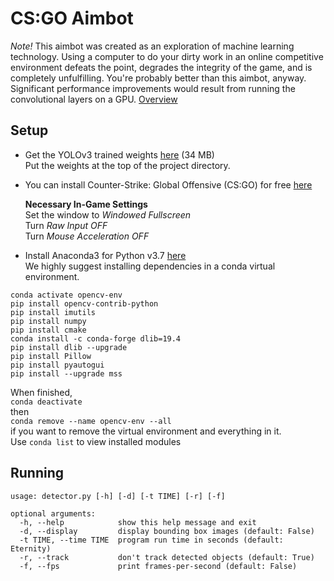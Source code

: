 # CS:GO Aimbot
*Note!* This aimbot was created as an exploration of machine learning technology. Using a computer to do your dirty work in an online competitive environment defeats the point, degrades the integrity of the game, and is completely unfulfilling. You're probably better than this aimbot, anyway. Significant performance improvements would result from running the convolutional layers on a GPU.
[Overview](https://docs.google.com/presentation/d/1Ft-EGzyp8AtaLCrrGIvuR_KTY2BCuzBqsar0XjFviio/edit?usp=sharing)  
## Setup
* Get the YOLOv3 trained weights [here](https://drive.google.com/file/d/19_mIm7uGL0IBHtYEjnRLX-X_7llLJWqE/view?usp=sharing) (34 MB)  
Put the weights at the top of the project directory.  
* You can install Counter-Strike: Global Offensive (CS:GO) for free [here](https://store.steampowered.com/app/730/CounterStrike_Global_Offensive/) 

   **Necessary In-Game Settings**  
  Set the window to *Windowed Fullscreen*  
  Turn *Raw Input OFF*  
  Turn *Mouse Acceleration OFF*  

* Install Anaconda3 for Python v3.7 [here](https://www.anaconda.com/distribution/)  
We highly suggest installing dependencies in a conda virtual environment.

```conda create --name opencv-env python=3.6  
conda activate opencv-env  
pip install opencv-contrib-python  
pip install imutils  
pip install numpy  
pip install cmake  
conda install -c conda-forge dlib=19.4  
pip install dlib --upgrade  
pip install Pillow  
pip install pyautogui  
pip install --upgrade mss
```
When finished,   
`conda deactivate`  
then  
`conda remove --name opencv-env --all`  
if you want to remove the virtual environment and everything in it.  
Use `conda list` to view installed modules  

## Running
```
usage: detector.py [-h] [-d] [-t TIME] [-r] [-f]  

optional arguments:  
  -h, --help            show this help message and exit  
  -d, --display         display bounding box images (default: False)  
  -t TIME, --time TIME  program run time in seconds (default: Eternity)  
  -r, --track           don't track detected objects (default: True)  
  -f, --fps             print frames-per-second (default: False)
```
